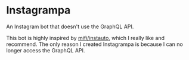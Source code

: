# Instagrampa
An Instagram bot that doesn't use the GraphQL API.

This bot is highly inspired by [mifi/instauto](https://github.com/mifi/instauto), which I really like and recommend.
The only reason I created Instagrampa is because I can no longer access the GraphQL API.
